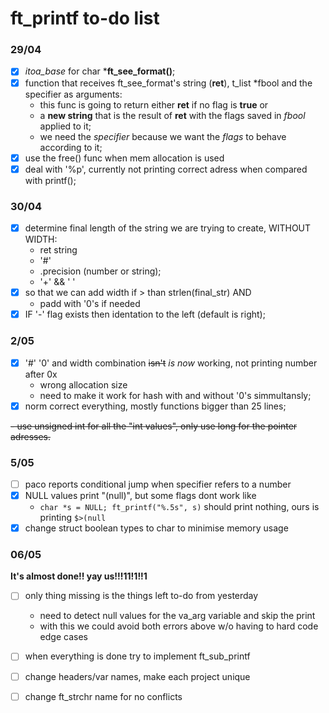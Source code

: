 # ft_printf to-do list

### 29/04

- [x] *itoa_base* for char ***ft_see_format()**;
- [x] function that receives ft_see_format's string (**ret**), t_list *fbool and the specifier as arguments:
   - this func is going to return either **ret** if no flag is **true** or
   - a **new string** that is the result of **ret** with the flags saved in *fbool* applied to it;
   - we need the *specifier* because we want the *flags* to behave according to it;
- [x] use the free() func when mem allocation is used
- [x] deal with '%p', currently not printing correct adress when compared with printf();

### 30/04

- [x] determine final length of the string we are trying to create, WITHOUT WIDTH:
   - ret string
   - '#'
   - .precision (number or string);
   - '+' && ' '
- [x] so that we can add width if > than strlen(final_str) AND
   - padd with '0's if needed
- [x] IF '-' flag exists then identation to the left (default is right);

### 2/05

- [x] '#' '0' and width combination ~~isn't~~ *is now* working, not printing number after 0x
   - wrong allocation size
   - need to make it work for hash with and without '0's simmultansly;
- [x] norm correct everything, mostly functions bigger than 25 lines;

~~- use unsigned int for all the "int values", only use long for the pointer adresses.~~

### 5/05

- [ ] paco reports conditional jump when specifier refers to a number
- [x] NULL values print "(null)", but some flags dont work like
   - `char *s = NULL; ft_printf("%.5s", s)` should print nothing, ours is printing `$>(null`
- [x] change struct boolean types to char to minimise memory usage

### 06/05

**It's almost done!! yay us!!!11!1!!1**

- [ ] only thing missing is the things left to-do from yesterday
   - need to detect null values for the va_arg variable and skip the print
   - with this we could avoid both errors above w/o having to hard code edge cases
- [ ] when everything is done try to implement ft_sub_printf
- [ ] change headers/var names, make each project unique

- [ ] change ft_strchr name for no conflicts

